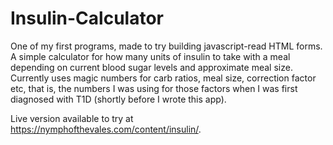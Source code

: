 # Insulin-Calculator
One of my first programs, made to try building javascript-read HTML forms. 
A simple calculator for how many units of insulin to take with a meal depending on current blood sugar levels and approximate meal size. 
Currently uses magic numbers for carb ratios, meal size, correction factor etc, that is, the numbers I was using for those factors 
when I was first diagnosed with T1D (shortly before I wrote this app).

Live version available to try at https://nymphofthevales.com/content/insulin/.
